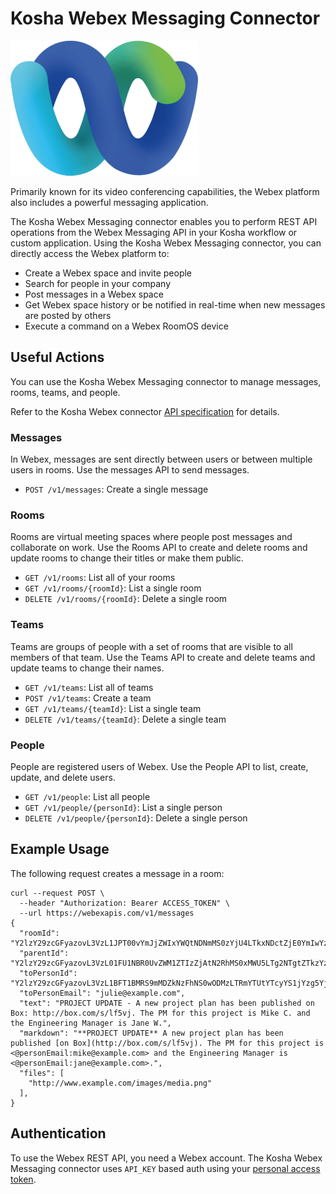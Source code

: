 # Kosha Webex Messaging Connector

![Webex](images/webex.png)

Primarily known for its video conferencing capabilities, the Webex platform also includes a powerful messaging application. 

The Kosha Webex Messaging connector enables you to perform REST API operations from the Webex Messaging API in your Kosha workflow or custom application. Using the Kosha Webex Messaging connector, you can directly access the Webex platform to:

* Create a Webex space and invite people
* Search for people in your company
* Post messages in a Webex space
* Get Webex space history or be notified in real-time when new messages are posted by others
* Execute a command on a Webex RoomOS device

## Useful Actions 

You can use the Kosha Webex Messaging connector to manage messages, rooms, teams, and people.  

Refer to the Kosha Webex connector [API specification](openapi.json) for details.

### Messages

 In Webex, messages are sent directly between users or between multiple users in rooms. Use the messages API to send messages.

* `POST /v1/messages`: Create a single message

### Rooms

Rooms are virtual meeting spaces where people post messages and collaborate on work. Use the Rooms API to create and delete rooms and update rooms to change their titles or make them public.

* `GET /v1/rooms`: List all of your rooms
* `GET /v1/rooms/{roomId}`: List a single room
* `DELETE /v1/rooms/{roomId}`: Delete a single room


### Teams

Teams are groups of people with a set of rooms that are visible to all members of that team. Use the Teams API to create and delete teams and update teams to change their names.

* `GET /v1/teams`: List all of teams
* `POST /v1/teams`: Create a team
* `GET /v1/teams/{teamId}`: List a single team
* `DELETE /v1/teams/{teamId}`: Delete a single team

### People

People are registered users of Webex. Use the People API to list, create, update, and delete users.

* `GET /v1/people`: List all people
* `GET /v1/people/{personId}`: List a single person
* `DELETE /v1/people/{personId}`: Delete a single person

## Example Usage

The following request creates a message in a room: 

```
curl --request POST \
  --header "Authorization: Bearer ACCESS_TOKEN" \
  --url https://webexapis.com/v1/messages
{
  "roomId": "Y2lzY29zcGFyazovL3VzL1JPT00vYmJjZWIxYWQtNDNmMS0zYjU4LTkxNDctZjE0YmIwYzRkMTU0",
  "parentId": "Y2lzY29zcGFyazovL3VzL01FU1NBR0UvZWM1ZTIzZjAtN2RhMS0xMWU5LTg2NTgtZTkzYzNiODZjZmFm",
  "toPersonId": "Y2lzY29zcGFyazovL3VzL1BFT1BMRS9mMDZkNzFhNS0wODMzLTRmYTUtYTcyYS1jYzg5YjI1ZWVlMmX",
  "toPersonEmail": "julie@example.com",
  "text": "PROJECT UPDATE - A new project plan has been published on Box: http://box.com/s/lf5vj. The PM for this project is Mike C. and the Engineering Manager is Jane W.",
  "markdown": "**PROJECT UPDATE** A new project plan has been published [on Box](http://box.com/s/lf5vj). The PM for this project is <@personEmail:mike@example.com> and the Engineering Manager is <@personEmail:jane@example.com>.",
  "files": [
    "http://www.example.com/images/media.png"
  ],
}
```

## Authentication

To use the Webex REST API, you need a Webex account. The Kosha Webex Messaging connector uses `API_KEY` based auth using your [personal access token](https://developer.webex.com/docs/getting-started#/docs/getting-started#personal-access-token).
